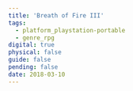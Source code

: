 ```yaml
---
title: 'Breath of Fire III'
tags:
  - platform_playstation-portable
  - genre_rpg
digital: true
physical: false
guide: false
pending: false
date: 2018-03-10
---
```

